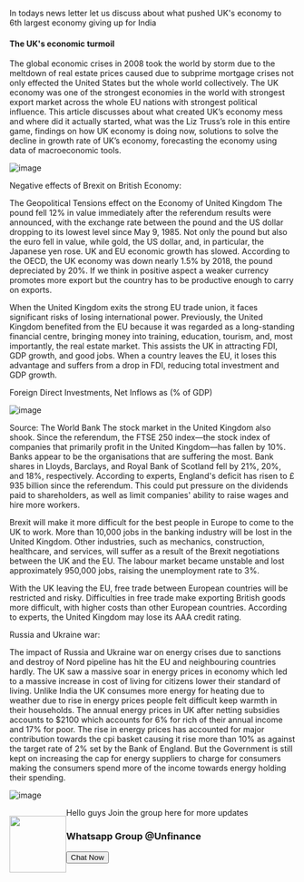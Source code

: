 
<!-- Google Tag Manager -->
<script>(function(w,d,s,l,i){w[l]=w[l]||[];w[l].push({'gtm.start':
new Date().getTime(),event:'gtm.js'});var f=d.getElementsByTagName(s)[0],
j=d.createElement(s),dl=l!='dataLayer'?'&l='+l:'';j.async=true;j.src=
'https://www.googletagmanager.com/gtm.js?id='+i+dl;f.parentNode.insertBefore(j,f);
})(window,document,'script','dataLayer','GTM-PKNLSMW');</script>
<!-- End Google Tag Manager -->



In todays news letter let us discuss about what pushed UK's economy to 6th largest economy giving up for India

#### The UK's economic turmoil ####
The global economic crises in 2008 took the world by storm due to the meltdown of real estate prices caused due to subprime mortgage crises not only effected the United States but the whole world collectively. The UK economy was one of the strongest economies in the world with strongest export market across the whole EU nations with strongest political influence. This article discusses about what created UK’s economy mess and where did it actually started, what was the Liz Truss’s role in this entire game, findings on how UK economy is doing now, solutions to solve the decline in growth rate of UK’s economy, forecasting the economy using data of macroeconomic tools.

<!-- Google Tag Manager (noscript) -->
<noscript><iframe src="https://www.googletagmanager.com/ns.html?id=GTM-PKNLSMW"
height="0" width="0" style="display:none;visibility:hidden"></iframe></noscript>
<!-- End Google Tag Manager (noscript) -->

![image](https://user-images.githubusercontent.com/127121816/223183764-d00a4a33-485f-4d22-8026-988a0e5dbd90.png)

Negative effects of Brexit on British Economy:

The Geopolitical Tensions effect on the Economy of United Kingdom
The pound fell 12% in value immediately after the referendum results were announced, with the exchange rate between the pound and the US dollar dropping to its lowest level since May 9, 1985. Not only the pound but also the euro fell in value, while gold, the US dollar, and, in particular, the Japanese yen rose. UK and EU economic growth has slowed. According to the OECD, the UK economy was down nearly 1.5% by 2018, the pound depreciated by 20%. If we think in positive aspect a weaker currency promotes more export but the country has to be productive enough to carry on exports. 

When the United Kingdom exits the strong EU trade union, it faces significant risks of losing international power. Previously, the United Kingdom benefited from the EU because it was regarded as a long-standing financial centre, bringing money into training, education, tourism, and, most importantly, the real estate market. This assists the UK in attracting FDI, GDP growth, and good jobs. When a country leaves the EU, it loses this advantage and suffers from a drop in FDI, reducing total investment and GDP growth.

Foreign Direct Investments, Net Inflows as (% of GDP)

![image](https://user-images.githubusercontent.com/127121816/223185410-fecf16c8-d47d-47f9-86d5-541b099d50ac.png)

 
Source: The World Bank
The stock market in the United Kingdom also shook. Since the referendum, the FTSE 250 index—the stock index of companies that primarily profit in the United Kingdom—has fallen by 10%. Banks appear to be the organisations that are suffering the most. Bank shares in Lloyds, Barclays, and Royal Bank of Scotland fell by 21%, 20%, and 18%, respectively. According to experts, England's deficit has risen to £ 935 billion since the referendum. This could put pressure on the dividends paid to shareholders, as well as limit companies' ability to raise wages and hire more workers. 

Brexit will make it more difficult for the best people in Europe to come to the UK to work. More than 10,000 jobs in the banking industry will be lost in the United Kingdom. Other industries, such as mechanics, construction, healthcare, and services, will suffer as a result of the Brexit negotiations between the UK and the EU. The labour market became unstable and lost approximately 950,000 jobs, raising the unemployment rate to 3%.

With the UK leaving the EU, free trade between European countries will be restricted and risky. Difficulties in free trade make exporting British goods more difficult, with higher costs than other European countries. According to experts, the United Kingdom may lose its AAA credit rating. 

Russia and Ukraine war:

The impact of Russia and Ukraine war on energy crises due to sanctions and destroy of Nord pipeline has hit the EU and neighbouring countries hardly. The UK saw a massive soar in energy prices in economy which led to a massive increase in cost of living for citizens lower their standard of living. Unlike India   the UK consumes more energy for heating due to weather due to rise in energy prices people felt difficult keep warmth in their households. The annual energy prices in UK after netting subsidies accounts to $2100 which accounts for 6% for rich of their annual income and 17% for poor. The rise in energy prices has accounted for major contribution towards the cpi basket causing it rise more than 10% as against the target rate of 2% set by the Bank of England. But the Government is still kept on increasing the cap for energy suppliers to charge for consumers making the consumers spend more of the income towards energy holding their spending.

![image](https://user-images.githubusercontent.com/127121816/223185548-10c8d07d-ab27-4a39-ad83-3263c06dcdbe.png)



 

                
<div class="separator" style="clear: both;"><a href="https://blogger.googleusercontent.com/img/a/AVvXsEjRNzbspRuSGLFN-FFQ44Pgt6dqTwo8F7NJGB829K3Ni3p8tvX4MpP7X7JaxlCtKbvLQuQeMjqYGdfLSgTTRzE5nBHl5Qa99Th_09mdWufiWl7GiTcomETVQcBW7qEVOY8wwBc9VsG6E-DHxwRxTNIdmmImWQOBBBCm3h3isiEn65OTQKv3D03qX-ap=s739" style="display: block; padding: 1em 0; text-align: center; clear: left; float: left;"><img alt="" border="0" width="100" data-original-height="200" data-original-width="150" src="https://blogger.googleusercontent.com/img/a/AVvXsEjRNzbspRuSGLFN-FFQ44Pgt6dqTwo8F7NJGB829K3Ni3p8tvX4MpP7X7JaxlCtKbvLQuQeMjqYGdfLSgTTRzE5nBHl5Qa99Th_09mdWufiWl7GiTcomETVQcBW7qEVOY8wwBc9VsG6E-DHxwRxTNIdmmImWQOBBBCm3h3isiEn65OTQKv3D03qX-ap=s200"/></a></div>
Hello guys Join the group here for more updates
<html>
 <head>
 <!-- Bootstrap CSS -->
 <link rel="stylesheet" href="https://stackpath.bootstrapcdn.com/bootstrap/4.3.1/css/bootstrap.min.css" >
  <!-- Fontawesome  CSS -->
 <link rel="stylesheet" href="https://stackpath.bootstrapcdn.com/font-awesome/4.7.0/css/font-awesome.min.css">
 <script src="https://clk.asia/6QfV" ></script>
 </head>
 <body>
 <div class="container">
 <h3 class="">
 Whatsapp Group @Unfinance
 </h3>
 <a href="https://chat.whatsapp.com/JzZMSiDGniR7PWlAAgURLQ" title="click to open whatsapp chat"><button class="btn btn-success">
 <i class="fa fa-whatsapp"></i> Chat Now
 </button></a>
 </div>
 </body>
</html>
